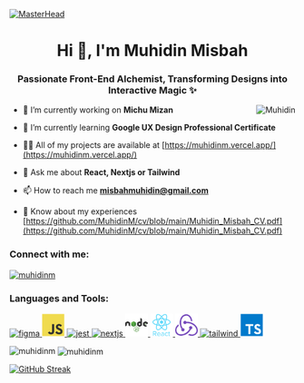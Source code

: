 [![MasterHead](https://user-images.githubusercontent.com/74038190/213910845-af37a709-8995-40d6-be59-724526e3c3d7.gif)](https://muhidinm.vercel.app/)
<h1 align="center">Hi 👋, I'm Muhidin Misbah</h1>
<h3 align="center">Passionate Front-End Alchemist, Transforming Designs into Interactive Magic ✨</h3>
<img align="right" alt="Muhidin" src="https://i.pinimg.com/originals/e4/26/70/e426702edf874b181aced1e2fa5c6cde.gif"/>

- 🔭 I’m currently working on **Michu Mizan**

- 🌱 I’m currently learning **Google UX Design Professional Certificate**

- 👨‍💻 All of my projects are available at [https://muhidinm.vercel.app/](https://muhidinm.vercel.app/)

- 💬 Ask me about **React, Nextjs or Tailwind**

- 📫 How to reach me **misbahmuhidin@gmail.com**

- 📄 Know about my experiences [https://github.com/MuhidinM/cv/blob/main/Muhidin_Misbah_CV.pdf](https://github.com/MuhidinM/cv/blob/main/Muhidin_Misbah_CV.pdf)

<h3 align="left">Connect with me:</h3>
<p align="left">
<a href="https://linkedin.com/in/muhidinm" target="blank"><img align="center" src="https://raw.githubusercontent.com/rahuldkjain/github-profile-readme-generator/master/src/images/icons/Social/linked-in-alt.svg" alt="muhidinm" height="30" width="40" /></a>
</p>

<h3 align="left">Languages and Tools:</h3>
<p align="left"> <a href="https://www.figma.com/" target="_blank" rel="noreferrer"> <img src="https://www.vectorlogo.zone/logos/figma/figma-icon.svg" alt="figma" width="40" height="40"/> </a> <a href="https://developer.mozilla.org/en-US/docs/Web/JavaScript" target="_blank" rel="noreferrer"> <img src="https://raw.githubusercontent.com/devicons/devicon/master/icons/javascript/javascript-original.svg" alt="javascript" width="40" height="40"/> </a> <a href="https://jestjs.io" target="_blank" rel="noreferrer"> <img src="https://www.vectorlogo.zone/logos/jestjsio/jestjsio-icon.svg" alt="jest" width="40" height="40"/> </a> <a href="https://nextjs.org/" target="_blank" rel="noreferrer"> <img src="https://cdn.worldvectorlogo.com/logos/nextjs-2.svg" alt="nextjs" width="40" height="40"/> </a> <a href="https://nodejs.org" target="_blank" rel="noreferrer"> <img src="https://raw.githubusercontent.com/devicons/devicon/master/icons/nodejs/nodejs-original-wordmark.svg" alt="nodejs" width="40" height="40"/> </a> <a href="https://reactjs.org/" target="_blank" rel="noreferrer"> <img src="https://raw.githubusercontent.com/devicons/devicon/master/icons/react/react-original-wordmark.svg" alt="react" width="40" height="40"/> </a> <a href="https://redux.js.org" target="_blank" rel="noreferrer"> <img src="https://raw.githubusercontent.com/devicons/devicon/master/icons/redux/redux-original.svg" alt="redux" width="40" height="40"/> </a> <a href="https://tailwindcss.com/" target="_blank" rel="noreferrer"> <img src="https://www.vectorlogo.zone/logos/tailwindcss/tailwindcss-icon.svg" alt="tailwind" width="40" height="40"/> </a> <a href="https://www.typescriptlang.org/" target="_blank" rel="noreferrer"> <img src="https://raw.githubusercontent.com/devicons/devicon/master/icons/typescript/typescript-original.svg" alt="typescript" width="40" height="40"/> </a> </p>

<p><img align="left" src="https://github-readme-stats.vercel.app/api/top-langs?username=muhidinm&show_icons=true&locale=en&layout=compact" alt="muhidinm" /></p>

<p>&nbsp;<img align="center" src="https://github-readme-stats.vercel.app/api?username=muhidinm&show_icons=true&locale=en" alt="muhidinm" /></p>

[![GitHub Streak](https://github-readme-streak-stats.herokuapp.com?user=muhidinm&hide_border=true)](https://git.io/streak-stats)
